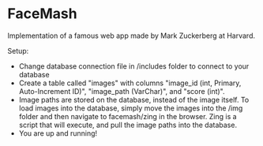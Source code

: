 # FaceMash
Implementation of a famous web app made by Mark Zuckerberg at Harvard. 

Setup:
- Change database connection file in /includes folder to connect to your database 
- Create a table called "images" with columns "image_id (int, Primary, Auto-Increment ID)", "image_path (VarChar)", and "score (int)".
- Image paths are stored on the database, instead of the image itself. To load images into the database, simply move the images into the /img folder and then navigate to facemash/zing in the browser. Zing is a script that will execute, and pull the image paths into the database. 
- You are up and running!

